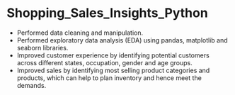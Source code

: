 # Shopping_Sales_Insights_Python
- Performed data cleaning and manipulation.
- Performed exploratory data analysis (EDA) using pandas, matplotlib and seaborn libraries.
- Improved customer experience by identifying potential customers across different states, occupation, gender and age groups.
- Improved sales by identifying most selling product categories and products, which can help to plan inventory and hence meet the demands.
